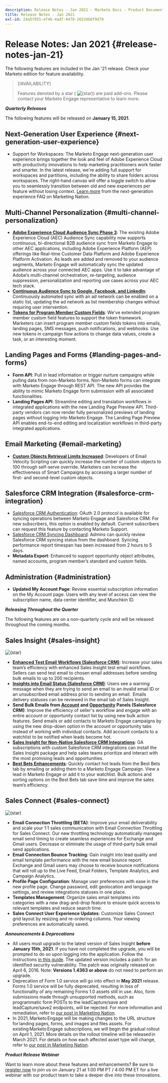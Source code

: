 ```yaml
---
description: Release Notes - Jan 2021 - Marketo Docs - Product Documentation
title: Release Notes - Jan 2021
exl-id: 24a5f955-ef4b-4adf-9478-2653db6f9d79
---
```

# Release Notes: Jan 2021 {#release-notes-jan-21}

The following features are included in the Jan '21 release. Check your Marketo edition for feature availability.

>[!AVAILABILITY]
>
>Features denoted by a star ( ![(star)](assets/star-yellow.svg)) are paid add-ons. Please contact your Marketo Engage representative to learn more.

**_Quarterly Releases_**

The following features will be released on **January 15, 2021**.

## Next-Generation User Experience {#next-generation-user-experience}

* Support for Workspaces: The Marketo Engage next-generation user experience brings together the look and feel of Adobe Experience Cloud with productivity innovations to help marketing practitioners work faster and smarter. In the latest release, we're adding full support for workspaces and partitions, including the ability to share folders across workspaces. The right-hand canvas will offer a toggle switch to allow you to seamlessly transition between old and new experiences per feature without losing context. [Learn more](https://nation.marketo.com/t5/The-Next-Generation-Experience/Next-Generation-Experience-FAQ/ba-p/307124) from the next-generation experience FAQ on Marketing Nation.

## Multi-Channel Personalization {#multi-channel-personalization}

* **[Adobe Experience Cloud Audience Sync Phase 3](/help/marketo/product-docs/core-marketo-concepts/smart-lists-and-static-lists/static-lists/send-a-list-to-adobe-experience-cloud.md)**: The existing Adobe Experience Cloud (AEC) Audience Sync capability now supports continuous, bi-directional B2B audience sync from Marketo Engage to other AEC applications, including Adobe Experience Platform (AEP) offerings like Real-time Customer Data Platform and Adobe Experience Platform Activation.  As leads are added and removed to your audience segments, Marketo Engage will automatically sync the updated audience across your connected AEC apps. Use it to take advantage of Adobe’s multi-channel orchestration, re-targeting, audience suppression, personalization and reporting use cases across your AEC tech stack.
* **[Continuous Audience Sync to Google, Facebook, and LinkedIn](/help/marketo/product-docs/demand-generation/ad-network-integrations/send-a-list-to-an-ad-network.md)**: Continuously automated sync with an ad network can be enabled on a static list, updating the ad network as list membership changes without requiring user intervention.
* **[Tokens for Program Member Custom Fields](/help/marketo/product-docs/core-marketo-concepts/programs/tokens/program-member-custom-field-tokens.md)**: We've extended program member custom field features to support the token framework. Marketers can insert program member custom fields tokens into emails, landing pages, SMS messages, push notifications, and webhooks. Use new tokens in campaign flow actions to change data values, create a task, or an interesting moment.

## Landing Pages and Forms {#landing-pages-and-forms}

* **Form API**: Pull in lead information or trigger nurture campaigns while pulling data from non-Marketo forms. Non-Marketo forms can integrate with Marketo Engage through REST API. The new API provides the ability to mimic Marketo Engage form submission with all associated functionalities.
* **Landing Pages API**: Streamline editing and translation workflows in integrated applications with the new Landing Page Preview API. Third-party vendors can now render fully personalized previews of landing pages without logging into Marketo Engage.  The Landing Page Preview API enables end-to-end editing and localization workflows in third-party integrated applications.

## Email Marketing {#email-marketing}

* **[Custom Objects Retrieval Limits Increased](/help/marketo/product-docs/administration/email-setup/change-custom-object-retrieval-limits-in-velocity-scripting.md)**: Developers of Email Velocity Scripting can quickly increase the number of custom objects to 100 through self-serve override. Marketers can increase the effectiveness of Smart Campaigns by accessing a larger number of first- and second-level custom objects.

## Salesforce CRM Integration {#salesforce-crm-integration}

* [Salesforce CRM Authentication](/help/marketo/product-docs/crm-sync/salesforce-sync/setting-up-oauth-2-0.md): OAuth 2.0 protocol is available for syncing operations between Marketo Engage and Salesforce CRM. For new subscribers, this option is enabled by default. Current subscribers can request this feature by contacting Marketo Support.
* [Salesforce CRM Syncing Dashboard](/help/marketo/product-docs/crm-sync/salesforce-sync/salesforce-sync-errors.md): Admins can quickly review Salesforce CRM syncing status from the dashboard. Syncing performance report timespan has been increased from 2 hours to 5 days.
* **Metadata Export**: Enhanced to support opportunity object attributes, named accounts, program member’s standard and custom fields.

## Administration {#administration}

* **Updated My Account Page**: Review essential subscription information on the My Account page. Users with any level of access can view the subscription name, data center identifier, and Munchkin ID.

**_Releasing Throughout the Quarter_**

The following features are on a non-quarterly cycle and will be released throughout the coming months.

## Sales Insight {#sales-insight}

![(star)](assets/star-yellow.svg)

* **[Enhanced Test Email Workflows (Salesforce CRM)](/help/marketo/product-docs/marketo-sales-insight/msi-for-salesforce/features/actions-in-the-msi-panel/send-marketo-email/send-a-test-email.md)**: Increase your sales team’s efficiency with enhanced Sales Insight test email workflows. Sellers can send test email to chosen email addresses before sending bulk emails to up to 200 recipients.
* **[Insights into Email Status (Salesforce CRM)](/help/marketo/product-docs/marketo-sales-insight/msi-for-salesforce/features/tabs-in-the-msi-panel/email-tab.md)**: Users see a warning message when they are trying to send an email to an invalid email ID or an unsubscribed email address prior to sending an email.  Emails delivery statuses can be reviewed in the email tab of Sales Insight.
* **Send Bulk Emails from [Account](/help/marketo/product-docs/marketo-sales-insight/msi-for-salesforce/features/msi-feature-overview.md#account-layout) and [Opportunity](/help/marketo/product-docs/marketo-sales-insight/msi-for-salesforce/features/msi-feature-overview.md#opportunity-layout) Panels (Salesforce CRM)**: Improve the efficiency of seller's workflow and engage with an entire account or opportunity contact list by using new bulk action features. Send emails or add contacts to Marketo Engage campaigns by using the new drop-down option in the account or opportunity tabs instead of working with individual contacts. Add account contacts to a watchlist to be notified when leads become hot.
* **[Sales Insight for Non-Native Salesforce CRM Integrations](/help/marketo/product-docs/marketo-sales-insight/sales-insight-for-non-native-salesforce-integrations.md)**: GA subscriptions with custom Salesforce CRM integrations can install the Sales Insight package and help sales teams prioritize and interact with the most promising leads and opportunities.
* **[Best Bets Enhancements](/help/marketo/product-docs/marketo-sales-insight/msi-for-salesforce/features/marketo-tab/best-bets.md)**: Quickly contact hot leads from the Best Bets tab by emailing or adding them to a Marketo Engage Campaign. View a lead in Marketo Engage or add it to your watchlist. Bulk actions and sorting options on the Best Bets tab save time and improve the sales team’s efficiency.

## Sales Connect {#sales-connect}

![(star)](assets/star-yellow.svg)

* **Email Connection Throttling (BETA)**: Improve your email deliverability and scale your 1:1 sales communication with Email Connection Throttling for Sales Connect. Our new throttling technology automatically manages email send timing to create seamless experiences for Exchange and Gmail users. Decrease or eliminate the usage of third-party bulk email send applications.
* **Email Connection Bounce Tracking**: Gain insight into lead quality and email template performance with the new email bounce report. Exchange and Gmail users may choose to receive bounce notifications that will roll up to the Live Feed, Email Folders, Template Analytics, and Campaign Analytics.
* **Profile Page Configuration**: Manage user preferences with ease in the new profile page. Change password, edit geolocation and language settings, and review integrations statuses in one place.
* **Templates Management**: Organize sales email templates into categories with a new drag-and-drop feature to ensure quick access to relevant templates and reduce search time.
* **Sales Connect User Experience Updates**: Customize Sales Connect grid layout by resizing and re-ordering columns. Your viewing preferences are automatically saved.

**_Announcements & Deprecations_**

* All users must upgrade to the latest version of Sales Insight **before January 15th, 2021**. If you have not completed the upgrade, you will be prompted to do so upon logging into the application. Follow the instructions [in this guide](/help/marketo/product-docs/marketo-sales-insight/msi-for-salesforce/upgrading/upgrading-your-msi-package.md). The updated version includes a patch for an identified security vulnerability. The patch was originally released on April 6, 2016. Note: **Versions 1.4363 or above** do not need to perform an upgrade.
* Deprecation of Form 1.0 service will go into effect in **May 2021** release. Forms 1.0 service will be fully deprecated, resulting in loss of functionality of any remaining Forms 1.0 assets still in use. Also, form submissions made through unsupported methods, such as programmatic form POSTs to the leadCapture/save and leadCapture/save2 endpoints, will be rejected. For more information and remediation, refer to [our post in Marketing Nation](https://nation.marketo.com/t5/Product-Documents/Upcoming-Changes-to-the-Marketo-Engage-Form-Platform/ta-p/306631).
* In 2021, Marketo Engage will be making changes to the URL structure for landing pages, forms, and images and files assets. For existing Marketo Engage subscriptions, we will begin the gradual rollout on April 1, 2021. More details on the rollout timeline will be released in March 2021. For details on how each affected asset type will change, refer to [our post in Marketing Nation](https://nation.marketo.com/t5/Product-Documents/Upcoming-Changes-to-Design-Studio-URLs/ta-p/306632).

**_Product Release Webinar_**

Want to learn more about these features and enhancements? Be sure to [register now](https://engage.marketo.com/January_21_Release_Webinar_Registration.html) to join us on January 21 at 1:00 PM PT / 4:00 PM ET for a live webinar with our product team to take a deeper dive into these innovations.
